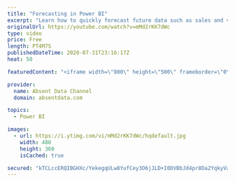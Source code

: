 ```yaml
---
title: "Forecasting in Power BI"
excerpt: "Learn how to quickly forecast future data such as sales and values with the analytics pane in Power BI."
originalUrl: https://youtube.com/watch?v=mMd2rKK7dWc
type: video
price: Free
length: PT4M7S
publishedDateTime: 2020-07-31T23:16:17Z
heat: 50

featuredContent: "<iframe width=\"800\" height=\"500\" frameborder=\"0\" src=\"https://www.youtube.com/embed/mMd2rKK7dWc\" allow=\"accelerometer; autoplay; encrypted-media; gyroscope; picture-in-picture\" allowfullscreen></iframe>"

provider:
  name: Absent Data Channel
  domain: absentdata.com

topics:
  - Power BI

images:
  - url: https://i.ytimg.com/vi/mMd2rKK7dWc/hqdefault.jpg
    width: 480
    height: 360
    isCached: true

secured: "kTCLccERQIBGHXc/YekegqULw8YufCey3O6jJLD+I0DVBbJd4pr8Da2YqkyVarfvLlm8p+2tOPObQbJ0QMVNmf7uWb+A5xYZHoixP03qaGX+Da13Wh7ihaOZLtvlkTodf7MHMsEn1Rd20Hfg9LYScVfuamXV1BlNyBmgOJQxiXRz7IPx37tglLTYKZzQkSReKjOICXz/jZ2LtIMTOCTLQYUZD+H9U1JFutUdpZRKDjwuxrN4sPuVy9CSQ63MrM1l/hM4NhfDjtfrx8KhLr59s6FfCvST9LIH07bOkEuil87ebKgGHMx6o2aGWPoBp6nX2IkI/yHuA56Jl8YNXxe19CCT0Do4J6ztA7Bz+xo2bUEfstoJ1ysb4+pmX9IGgXMQP2hYenMNmqowr1ZDxjrwzi2DhEQspitcQ+mdqNH862U=;dTgFlxxXvRbiso2CVshzOQ=="
---
```


